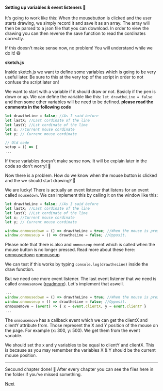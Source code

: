 #### Setting up variables & event listeners :book:
It's going to work like this: When the mousebutton is clicked and the user starts drawing, we simply record it and save it as an array. The array will then be parsed to a json file that you can download. In order to view the drawing you can then reverse the save function to read the cordinates correctly. 

If this doesn't make sense now, no problem! You will understand while we do it! :smile:

__sketch.js__

Inside sketch.js we want to define some variables which is going to be very useful later. Be sure to this at the very top of the script in order to not confuse the script later on!

We want to start with a variable if it should draw or not. Basicly if the pen is down or up. We can define the variable like this: ```let drawtheLine = false``` and then some other variables will be need to be defined. __please read the comments in the following code__

```js
let drawtheLine = false; //As I said before
let lastX; //Last cordinate of the line
let lastY; //Lst cordinate of the line
let x; //Current mouse cordinate
let y; // Current mouse cordinate

// Old code
setup = () => {
...
```

If these variables doesn't make sense now. It will be explain later in the code so don't worry! :balloon:

Now there is a problem. How do we know when the mouse button is clicked and the we should start drawing? :ant:

We are lucky! There is actually an event listener that listens for an event called ```mousedown```. We can implement this by calling it on the window like this:
```js
let drawtheLine = false; //As I said before
let lastX; //Last cordinate of the line
let lastY; //Lst cordinate of the line
let x; //Current mouse cordinate
let y; // Current mouse cordinate

window.onmousedown = () => drawtheLine = true; //When the mouse is pressed we should change the draw the line variable
window.onmouseup = () => drawtheLine = false; //Opposit.

```

Please note that there is also and ```onmouseup``` event which is called when the mouse button is no longer pressed. Read more about these here:
[onmousedown](https://www.w3schools.com/jsref/event_onmousedown.asp)
[onmouseup](https://www.w3schools.com/jsref/event_onmouseup.asp)

We can test if this works by typing ```console.log(drawtheLine)``` inside the draw function.

But we need one more event listener. The last event listener that we need is called ```onmousemove``` ([readmore](https://www.w3schools.com/jsref/event_onmousemove.asp)).
Let's implement that aswell.

```js
...
window.onmousedown = () => drawtheLine = true; //When the mouse is pressed we should change the draw the line variable
window.onmouseup = () => drawtheLine = false; //Opposit.
onmousemove = (event) => { x = event.clientX, y = event.clientY }
...
```

The ```onmousemove``` has a callback event which we can get the clientX and clientY attribute from. Those represent the X and Y position of the mouse on the page. For example (x: 300, y: 500). We get them from the event variable.

We should set the x and y variables to be equal to clientY and clientX. This is because as you may remember the variables X & Y should be the current mouse position.

---
Secound chapter done! :apple:
After every chapter you can see the files here in the folder if you've missed something.

[Next](https://github.com/ThunbergOlle/p5js-savedrawings-tutorial/blob/master/chap.3/chap.3.md)
